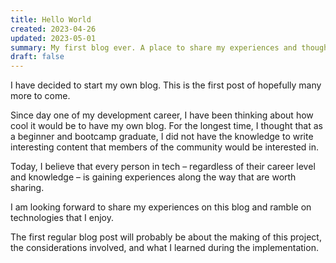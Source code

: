 ```yaml
---
title: Hello World
created: 2023-04-26
updated: 2023-05-01
summary: My first blog ever. A place to share my experiences and thoughts.
draft: false
---
```


I have decided to start my own blog. This is the first post of hopefully many more to come.

Since day one of my development career, I have been thinking about how cool it would be to have my own blog. For the longest time, I thought that as a beginner and bootcamp graduate, I did not have the knowledge to write interesting content that members of the community would be interested in.

Today, I believe that every person in tech – regardless of their career level and knowledge – is gaining experiences along the way that are worth sharing.

I am looking forward to share my experiences on this blog and ramble on technologies that I enjoy.

The first regular blog post will probably be about the making of this project, the considerations involved, and what I learned during the implementation.
